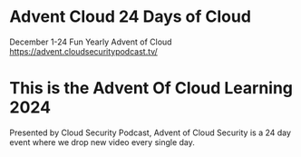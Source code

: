 # Advent Cloud 24 Days of Cloud
December 1-24
Fun Yearly Advent of Cloud https://advent.cloudsecuritypodcast.tv/
# This is the Advent Of Cloud Learning 2024
Presented by Cloud Security Podcast, Advent of Cloud Security is a 24 day event where we drop new video every single day.
